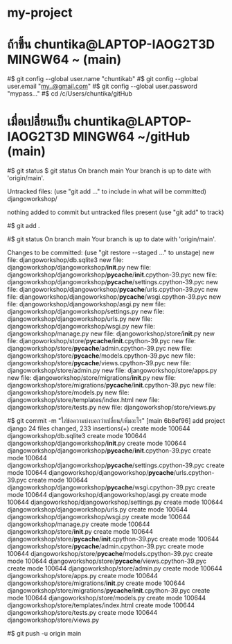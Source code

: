 # my-project

# ถ้าขึ้น chuntika@LAPTOP-IAOG2T3D MINGW64 ~ (main)
#$ git config --global user.name "chuntikab"
#$ git config --global user.email "my..@gmail.com"
#$ git config --global user.password "mypass..."
#$ cd /c/Users/chuntika/gitHub

# เมื่อเปลี่ยนเป็น chuntika@LAPTOP-IAOG2T3D MINGW64 ~/gitHub (main)
#$ git status
  $ git status
  On branch main
  Your branch is up to date with 'origin/main'.

  Untracked files:
    (use "git add <file>..." to include in what will be committed)
          djangoworkshop/

  nothing added to commit but untracked files present (use "git add" to track)

#$ git add .

#$ git status
On branch main
Your branch is up to date with 'origin/main'.

Changes to be committed:
  (use "git restore --staged <file>..." to unstage)
        new file:   djangoworkshop/db.sqlite3
        new file:   djangoworkshop/djangoworkshop/__init__.py
        new file:   djangoworkshop/djangoworkshop/__pycache__/__init__.cpython-39.pyc
        new file:   djangoworkshop/djangoworkshop/__pycache__/settings.cpython-39.pyc
        new file:   djangoworkshop/djangoworkshop/__pycache__/urls.cpython-39.pyc
        new file:   djangoworkshop/djangoworkshop/__pycache__/wsgi.cpython-39.pyc
        new file:   djangoworkshop/djangoworkshop/asgi.py
        new file:   djangoworkshop/djangoworkshop/settings.py
        new file:   djangoworkshop/djangoworkshop/urls.py
        new file:   djangoworkshop/djangoworkshop/wsgi.py
        new file:   djangoworkshop/manage.py
        new file:   djangoworkshop/store/__init__.py
        new file:   djangoworkshop/store/__pycache__/__init__.cpython-39.pyc
        new file:   djangoworkshop/store/__pycache__/admin.cpython-39.pyc
        new file:   djangoworkshop/store/__pycache__/models.cpython-39.pyc
        new file:   djangoworkshop/store/__pycache__/views.cpython-39.pyc
        new file:   djangoworkshop/store/admin.py
        new file:   djangoworkshop/store/apps.py
        new file:   djangoworkshop/store/migrations/__init__.py
        new file:   djangoworkshop/store/migrations/__pycache__/__init__.cpython-39.pyc
        new file:   djangoworkshop/store/models.py
        new file:   djangoworkshop/store/templates/index.html
        new file:   djangoworkshop/store/tests.py
        new file:   djangoworkshop/store/views.py
        
        
        
#$ git commit -m "ใส่ข้อความบ่งบอกว่าเปลี่ยน/เพิ่มอะไร"
[main 6b8ef96] add project django
 24 files changed, 233 insertions(+)
 create mode 100644 djangoworkshop/db.sqlite3
 create mode 100644 djangoworkshop/djangoworkshop/__init__.py
 create mode 100644 djangoworkshop/djangoworkshop/__pycache__/__init__.cpython-39.pyc
 create mode 100644 djangoworkshop/djangoworkshop/__pycache__/settings.cpython-39.pyc
 create mode 100644 djangoworkshop/djangoworkshop/__pycache__/urls.cpython-39.pyc
 create mode 100644 djangoworkshop/djangoworkshop/__pycache__/wsgi.cpython-39.pyc
 create mode 100644 djangoworkshop/djangoworkshop/asgi.py
 create mode 100644 djangoworkshop/djangoworkshop/settings.py
 create mode 100644 djangoworkshop/djangoworkshop/urls.py
 create mode 100644 djangoworkshop/djangoworkshop/wsgi.py
 create mode 100644 djangoworkshop/manage.py
 create mode 100644 djangoworkshop/store/__init__.py
 create mode 100644 djangoworkshop/store/__pycache__/__init__.cpython-39.pyc
 create mode 100644 djangoworkshop/store/__pycache__/admin.cpython-39.pyc
 create mode 100644 djangoworkshop/store/__pycache__/models.cpython-39.pyc
 create mode 100644 djangoworkshop/store/__pycache__/views.cpython-39.pyc
 create mode 100644 djangoworkshop/store/admin.py
 create mode 100644 djangoworkshop/store/apps.py
 create mode 100644 djangoworkshop/store/migrations/__init__.py
 create mode 100644 djangoworkshop/store/migrations/__pycache__/__init__.cpython-39.pyc
 create mode 100644 djangoworkshop/store/models.py
 create mode 100644 djangoworkshop/store/templates/index.html
 create mode 100644 djangoworkshop/store/tests.py
 create mode 100644 djangoworkshop/store/views.py
 
 
 
 #$ git push -u origin main






